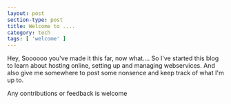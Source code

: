 ```yaml
---
layout: post
section-type: post
title: Welcome to ....
category: tech
tags: [ 'welcome' ]
---
```


Hey, Soooooo you've made it this far, now what....
So I've started this blog to learn about hosting online, setting up and managing webservices. And also give me somewhere to post some nonsence and keep track of what I'm up to. 


Any contributions or feedback is welcome
